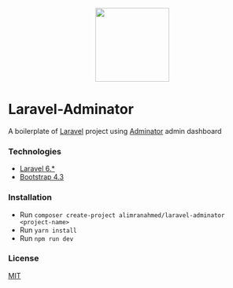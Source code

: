 <p align="center">
    <img height="150" width="150" 
        src="https://user-images.githubusercontent.com/7629427/74469384-bf685b80-4ec6-11ea-916a-66a7d060d897.png">
</p>

# Laravel-Adminator
A boilerplate of [Laravel](https://laravel.com/) project using [Adminator](https://github.com/puikinsh/Adminator-admin-dashboard) admin 
dashboard 

### Technologies 
- [Laravel 6.*](https://laravel.com/docs/6.x)
- [Bootstrap 4.3](https://getbootstrap.com/docs/4.3)

### Installation
- Run `composer create-project alimranahmed/laravel-adminator <project-name>`
- Run `yarn install`
- Run `npm run dev`

### License
 
[MIT](https://opensource.org/licenses/MIT)

